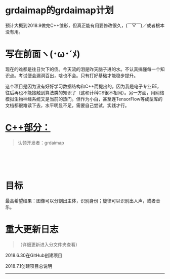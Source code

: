 # grdaimap的grdaimap计划
预计大概到2018.9做完C++雏形，但真正能有用要修改很久，(￣▽￣)／或者根本没有用。

# 写在前面ヽ(･ω･´ﾒ)
现在的难都是往日欠下的债。今天流的泪是昨天脑子进的水。不认真搞懂每一个知识点。考试便会漏洞百出，啥也不会。只有打好基础才能稳步提升。

这个项目是因为没有好好学习数据结构和C++而提出的。因为我是电子专业EE，往后再也不能接触到算法类的知识了（这和计科CS很不相同）。另一方面，用网络模拟生物神经系统又是当前的热门。但作为小白，甚至连TensorFlow等成型库的文档都很难读下去，水平明显不足，需要自己尝试，实践才行。



# **[C++部分：](./C++/README.md)**
>认领开发者：grdaimap

<br /> 
<br /> 
<br /> 

# 目标

最高希望结果：图像可以分割出主体，识别身份；旋律可以识别出人声，或者音乐。

# 重大更新日志
>（详细更新进入分文件夹查看）

2018.6.30在GitHub创建项目

2018.7.1创建项目总说明

______
